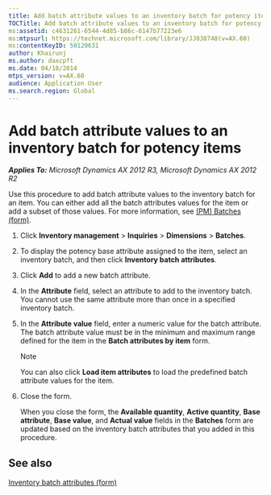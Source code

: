 ```yaml
---
title: Add batch attribute values to an inventory batch for potency items
TOCTitle: Add batch attribute values to an inventory batch for potency items
ms:assetid: c4631261-6544-4d85-b86c-6147b77223e6
ms:mtpsurl: https://technet.microsoft.com/library/JJ838748(v=AX.60)
ms:contentKeyID: 50120631
author: Khairunj
ms.author: daxcpft
ms.date: 04/18/2014
mtps_version: v=AX.60
audience: Application User
ms.search.region: Global
---
```


# Add batch attribute values to an inventory batch for potency items 


_**Applies To:** Microsoft Dynamics AX 2012 R3, Microsoft Dynamics AX 2012 R2_

Use this procedure to add batch attribute values to the inventory batch for an item. You can either add all the batch attributes values for the item or add a subset of those values. For more information, see [(PM) Batches (form)](https://technet.microsoft.com/library/hh209252\(v=ax.60\)).

1.  Click **Inventory management** \> **Inquiries** \> **Dimensions** \> **Batches**.

2.  To display the potency base attribute assigned to the item, select an inventory batch, and then click **Inventory batch attributes**.

3.  Click **Add** to add a new batch attribute.

4.  In the **Attribute** field, select an attribute to add to the inventory batch. You cannot use the same attribute more than once in a specified inventory batch.

5.  In the **Attribute value** field, enter a numeric value for the batch attribute. The batch attribute value must be in the minimum and maximum range defined for the item in the **Batch attributes by item** form.
    

    > [!NOTE]
    > <P>You can also click <STRONG>Load item attributes</STRONG> to load the predefined batch attribute values for the item.</P>



6.  Close the form.
    
    When you close the form, the **Available quantity**, **Active quantity**, **Base attribute**, **Base value**, and **Actual value** fields in the **Batches** form are updated based on the inventory batch attributes that you added in this procedure.

## See also

[Inventory batch attributes (form)](https://technet.microsoft.com/library/hh209284\(v=ax.60\))

  


